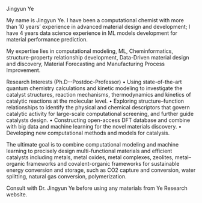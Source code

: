 Jingyun Ye

My name is Jingyun Ye. I have been a computational chemist with more than 10 years’ experience in advanced material design and development; I have 4 years data science experience in ML models development for material performance prediction. 

My expertise lies in computational modeling, ML, Cheminformatics, structure-property relationship development, Data-Driven material design and discovery, Material Forecasting and Manufacturing Process Improvement. 

 Research Interests (Ph.D--Postdoc-Professor) 
•	Using state-of-the-art quantum chemistry calculations and kinetic modeling to investigate the catalyst structures, reaction mechanisms, thermodynamics and kinetics of catalytic reactions at the molecular level.
•	Exploring structure–function relationships to identify the physical and chemical descriptors that govern catalytic activity for large-scale computational screening, and further guide catalysts design. 
•	Constructing open-access DFT database and combine with big data and machine learning for the novel materials discovery.
•     Developing new computational methods and models for catalysis.

The ultimate goal is to combine computational modeling and machine learning to precisely design multi-functional materials and efficient catalysts including metals, metal oxides, metal complexes, zeolites, metal–organic frameworks and covalent-organic frameworks for sustainable energy conversion and storage, such as CO2 capture and conversion, water splitting, natural gas conversion, polymerization.


Consult with Dr. Jingyun Ye before using any materials from Ye Research website.  
